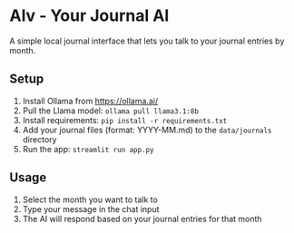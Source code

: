 # Alv - Your Journal AI

A simple local journal interface that lets you talk to your journal entries by month.

## Setup

1. Install Ollama from https://ollama.ai/
2. Pull the Llama model: `ollama pull llama3.1:8b`
3. Install requirements: `pip install -r requirements.txt`
4. Add your journal files (format: YYYY-MM.md) to the `data/journals` directory
5. Run the app: `streamlit run app.py`

## Usage

1. Select the month you want to talk to
2. Type your message in the chat input
3. The AI will respond based on your journal entries for that month